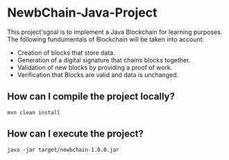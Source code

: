 # NewbChain-Java-Project

This project'sgoal is to implement a Java Blockchain for learning purposes. The following fundumentals of Blockchain will be taken into account:

* Creation of blocks that store data.
* Generation of a digital signature that chains blocks together.
* Validation of new blocks by providing a proof of work.
* Verification that Blocks are valid and data is unchanged.

## How can I compile the project locally?

```
mvn clean install
```

## How can I execute the project?

```
java -jar target/newbchain-1.0.0.jar
```
